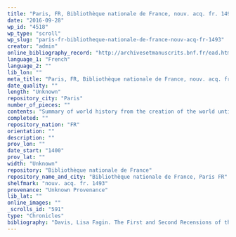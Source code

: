 ```yaml
---
title: "Paris, FR, Bibliothèque nationale de France, nouv. acq. fr. 1493"
date: "2016-09-28"
wp_id: "4518"
wp_type: "scroll"
wp_slug: "paris-fr-bibliotheque-nationale-de-france-nouv-acq-fr-1493"
creator: "admin"
online_bibliography_record: "http://archivesetmanuscrits.bnf.fr/ead.html?id=FRBNFEAD000039124"
language_1: "French"
language_2: ""
lib_lon: ""
meta_title: "Paris, FR, Bibliothèque nationale de France, nouv. acq. fr. 1493"
date_quality: ""
length: "Unknown"
repository_city: "Paris"
number_of_pieces: ""
contents: "Summary of world history from the creation of the world until 15th century."
completed: ""
repository_nation: "FR"
orientation: ""
description: ""
prov_lon: ""
date_start: "1400"
prov_lat: ""
width: "Unknown"
repository: "Bibliothèque nationale de France"
repository_name_and_city: "Bibliothèque nationale de France, Paris FR"
shelfmark: "nouv. acq. fr. 1493"
provenance: "Unknown Provenance"
lib_lat: ""
online_images: ""
_scrolls_id: "591"
type: "Chronicles"
bibliography: "Davis, Lisa Fagin. The First and Second Recensions of the Chronique Anonyme Universelle: Houghton MS Typ 41 and MS Fr 49. Cambridge, MA: Harvard University, 2009."
---
```




